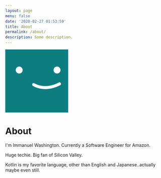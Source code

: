 ```yaml
---
layout: page
menu: false
date: '2020-02-27 01:53:59'
title: About
permalink: /about/
description: Some description.
---
```


<img class="img-rounded" src="/assets/img/uploads/profile.png" alt="Immanuel Washington" width="200">

# About

I'm Immanuel Washington. Currently a Software Engineer for Amazon.

Huge techie. Big fan of Silicon Valley.

Kotlin is my favorite language, other than English and Japanese..actually maybe even still.


